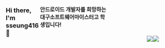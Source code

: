 <div style="display:flex; justify-content:center;">
  <h3>Hi there, I'm sseung416 👋 <h3>
  <h4>안드로이드 개발자를 희망하는 대구소프트웨어마이스터고 학생입니다!</h3>
  <!--<img src="https://upload.wikimedia.org/wikipedia/commons/0/06/Kotlin_Icon.svg"k style="width:20px; height:20px;"/>-->
  <div style="display:flex; margin:100px">
    <img src="https://github-readme-stats.vercel.app/api?username=sseung416"/>
    <img style="" src="https://github-readme-stats.vercel.app/api/top-langs/?username=sseung416&layout=compact"/>
  </div>
  <!--<img src="https://github-readme-stats.vercel.app/api/wakatime?username=sseung416"/>-->
</div>

